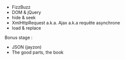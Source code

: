 - FizzBuzz
- DOM & jQuery
- hide & seek
- XmlHttpRequest a.k.a. Ajax a.k.a requête asynchrone
- load & replace

Bonus stage :
- JSON (jayzon)
- The good parts, the book
